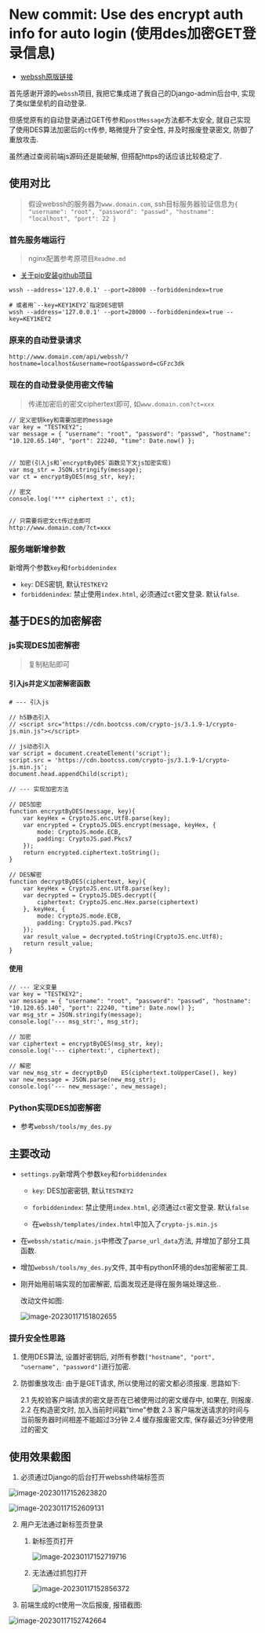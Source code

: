 
# New commit: Use des encrypt auth info for auto login (使用des加密GET登录信息)


- [webssh原版链接](https://github.com/huashengdun/webssh)


首先感谢开源的`webssh`项目, 我把它集成进了我自己的Django-admin后台中, 实现了类似堡垒机的自动登录.

但感觉原有的自动登录通过GET传参和`postMessage`方法都不太安全, 就自己实现了使用DES算法加密后的`ct`传参, 略微提升了安全性, 并及时报废登录密文, 防御了重放攻击.

虽然通过查阅前端js源码还是能破解, 但搭配https的话应该比较稳定了.



## 使用对比

> 假设webssh的服务器为`www.domain.com`, ssh目标服务器验证信息为`{ "username": "root", "password": "passwd", "hostname": "localhost", "port": 22 }`

### 首先服务端运行


> nginx配置参考原项目`Readme.md`


- [关于pip安装github项目](https://blog.csdn.net/rocking_struggling/article/details/127700199#:~:text=cd%E5%88%B0github%E5%8C%85%E4%B8%ADsetup.py%E6%89%80%E5%9C%A8%E7%9B%AE%E5%BD%95%E4%B8%8B%20%E6%89%A7%E8%A1%8C%20pip,install.%E6%88%96%E8%80%85python%20setup.py%20install)


```
wssh --address='127.0.0.1' --port=28000 --forbiddenindex=true

# 或者用`--key=KEY1KEY2`指定DES密钥
wssh --address='127.0.0.1' --port=28000 --forbiddenindex=true --key=KEY1KEY2
```


### 原来的自动登录请求

```
http://www.domain.com/api/webssh/?hostname=localhost&username=root&password=cGFzc3dk
```



### 现在的自动登录使用密文传输

> 传递加密后的密文ciphertext即可, 如`www.domain.com?ct=xxx`

```
// 定义密钥key和需要加密的message
var key = "TESTKEY2";
var message = { "username": "root", "password": "passwd", "hostname": "10.120.65.140", "port": 22240, "time": Date.now() };


// 加密(引入js和`encryptByDES`函数见下文js加密实现)
var msg_str = JSON.stringify(message);
var ct = encryptByDES(msg_str, key);

// 密文
console.log('*** ciphertext :', ct);


// 只需要将密文ct传过去即可
http://www.domain.com/?ct=xxx

```



### 服务端新增参数

新增两个参数`key`和`forbiddenindex`

- `key`: DES密钥, 默认`TESTKEY2`
- `forbiddenindex`: 禁止使用`index.html`, 必须通过`ct`密文登录. 默认`false`.



## 基于DES的加密解密

### js实现DES加密解密 

> 复制粘贴即可

####  引入js并定义加密解密函数

```
# --- 引入js

// h5静态引入
// <script src="https://cdn.bootcss.com/crypto-js/3.1.9-1/crypto-js.min.js"></script>

// js动态引入
var script = document.createElement('script');
script.src = 'https://cdn.bootcss.com/crypto-js/3.1.9-1/crypto-js.min.js';
document.head.appendChild(script);

// --- 实现加密方法

// DES加密
function encryptByDES(message, key){
    var keyHex = CryptoJS.enc.Utf8.parse(key);
    var encrypted = CryptoJS.DES.encrypt(message, keyHex, {
        mode: CryptoJS.mode.ECB,
        padding: CryptoJS.pad.Pkcs7
    });
    return encrypted.ciphertext.toString();
}

// DES解密
function decryptByDES(ciphertext, key){
    var keyHex = CryptoJS.enc.Utf8.parse(key);
    var decrypted = CryptoJS.DES.decrypt({
        ciphertext: CryptoJS.enc.Hex.parse(ciphertext)
    }, keyHex, {
        mode: CryptoJS.mode.ECB,
        padding: CryptoJS.pad.Pkcs7
    });
    var result_value = decrypted.toString(CryptoJS.enc.Utf8);
    return result_value;
}

```



####  使用

```
// --- 定义变量
var key = "TESTKEY2";
var message = { "username": "root", "password": "passwd", "hostname": "10.120.65.140", "port": 22240, "time": Date.now() };
var msg_str = JSON.stringify(message);
console.log('--- msg_str:', msg_str);

// 加密
var ciphertext = encryptByDES(msg_str, key);
console.log('--- ciphertext:', ciphertext);

// 解密
var new_msg_str = decryptByD	ES(ciphertext.toUpperCase(), key)
var new_message = JSON.parse(new_msg_str);
console.log('--- new_message:', new_message);

```



### Python实现DES加密解密

- 参考`webssh/tools/my_des.py`



## 主要改动

- `settings.py`新增两个参数`key`和`forbiddenindex`
  - `key`: DES加密密钥, 默认`TESTKEY2`
  - `forbiddenindex`: 禁止使用`index.html`, 必须通过`ct`密文登录. 默认`false`

   - 在`webssh/templates/index.html`中加入了`crypto-js.min.js`

- 在`webssh/static/main.js`中修改了`parse_url_data`方法, 并增加了部分工具函数.

- 增加`webssh/tools/my_des.py`文件, 其中有python环境的des加密解密工具.

- 刚开始用前端实现的加密解密, 后面发现还是得在服务端处理这些..

     改动文件如图:

     ![image-20230117151802655](https://tuchuang-bode135.oss-cn-beijing.aliyuncs.com/img/image-20230117151802655.png)



### 提升安全性思路

  1. 使用DES算法, 设置好密钥后, 对所有参数`["hostname", "port", "username", "password"]`进行加密.

  2. 防御重放攻击: 由于是GET请求, 所以使用过的密文都必须报废. 思路如下:

     2.1 先校验客户端请求的密文是否在已被使用过的密文缓存中, 如果在, 则报废.
     2.2 在构造密文时, 加入当前时间戳"time"参数
     2.3 客户端发送请求的时间与当前服务器时间相差不能超过3分钟
     2.4 缓存报废密文库, 保存最近3分钟使用过的密文



## 使用效果截图



1. 必须通过Django的后台打开webssh终端标签页

![image-20230117152623820](https://tuchuang-bode135.oss-cn-beijing.aliyuncs.com/img/image-20230117152623820.png)



![image-20230117152609131](https://tuchuang-bode135.oss-cn-beijing.aliyuncs.com/img/image-20230117152609131.png)

2. 用户无法通过新标签页登录

   1. 新标签页打开

      ![image-20230117152719716](https://tuchuang-bode135.oss-cn-beijing.aliyuncs.com/img/image-20230117152719716.png)

      

   2. 无法通过抓包打开

      ![image-20230117152856372](https://tuchuang-bode135.oss-cn-beijing.aliyuncs.com/img/image-20230117152856372.png)

      

3. 前端生成的ct使用一次后报废, 报错截图:

![image-20230117152742664](https://tuchuang-bode135.oss-cn-beijing.aliyuncs.com/img/image-20230117152742664.png)

